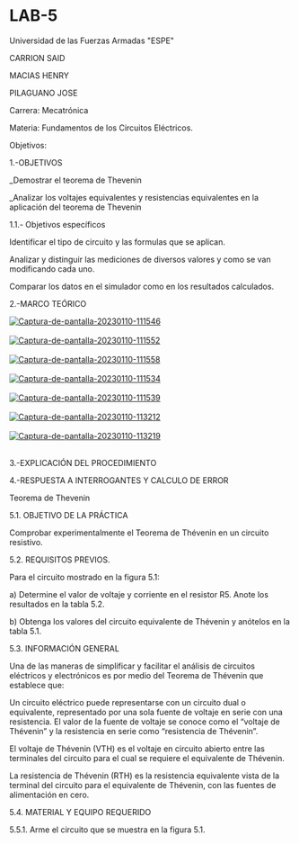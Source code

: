 # LAB-5

Universidad de las Fuerzas Armadas "ESPE"

CARRION SAID

MACIAS HENRY

PILAGUANO JOSE

Carrera: Mecatrónica

Materia: Fundamentos de los Circuitos Eléctricos.

Objetivos:

1.-OBJETIVOS

_Demostrar el teorema de Thevenin

_Analizar los voltajes equivalentes y resistencias equivalentes en la aplicación del teorema de Thevenin

1.1.- Objetivos específicos

Identificar el tipo de circuito y las formulas que se aplican.

Analizar y distinguir las mediciones de diversos valores y como se van modificando cada uno.

Comparar los datos en el simulador como en los resultados calculados.

2.-MARCO TEÓRICO

<a href="https://postimages.org/" target="_blank"><img src="https://i.postimg.cc/7Z76LcDr/Captura-de-pantalla-20230110-111546.png" alt="Captura-de-pantalla-20230110-111546"/></a><br/><br/>
<a href="https://postimages.org/" target="_blank"><img src="https://i.postimg.cc/ZqSqvcKB/Captura-de-pantalla-20230110-111552.png" alt="Captura-de-pantalla-20230110-111552"/></a><br/><br/>
<a href="https://postimages.org/" target="_blank"><img src="https://i.postimg.cc/QMJdQTH6/Captura-de-pantalla-20230110-111558.png" alt="Captura-de-pantalla-20230110-111558"/></a><br/><br/>
<a href="https://postimages.org/" target="_blank"><img src="https://i.postimg.cc/FFBsVmHQ/Captura-de-pantalla-20230110-111534.png" alt="Captura-de-pantalla-20230110-111534"/></a><br/><br/>
<a href="https://postimages.org/" target="_blank"><img src="https://i.postimg.cc/JhFMc5R5/Captura-de-pantalla-20230110-111539.png" alt="Captura-de-pantalla-20230110-111539"/></a><br/><br/>
<a href="https://postimages.org/" target="_blank"><img src="https://i.postimg.cc/PxhkdXz0/Captura-de-pantalla-20230110-113212.png" alt="Captura-de-pantalla-20230110-113212"/></a><br/><br/>
<a href="https://postimages.org/" target="_blank"><img src="https://i.postimg.cc/1tH1tkvX/Captura-de-pantalla-20230110-113219.png" alt="Captura-de-pantalla-20230110-113219"/></a><br/><br/>


3.-EXPLICACIÓN DEL PROCEDIMIENTO


4.-RESPUESTA A INTERROGANTES Y CALCULO DE ERROR

Teorema de Thevenin

5.1. OBJETIVO DE LA PRÁCTICA

Comprobar experimentalmente el Teorema de Thévenin en un circuito resistivo.

5.2. REQUISITOS PREVIOS.

Para el circuito mostrado en la figura 5.1:

a) Determine el valor de voltaje y corriente en el resistor R5. Anote los resultados en la tabla 5.2.

b) Obtenga los valores del circuito equivalente de Thévenin y anótelos en la tabla 5.1.

5.3. INFORMACIÓN GENERAL

Una de las maneras de simplificar y facilitar el análisis de circuitos eléctricos y electrónicos es por medio del Teorema de Thévenin que establece que:

Un circuito eléctrico puede representarse con un circuito dual o equivalente, representado por una sola fuente de voltaje en serie con una resistencia. El valor de la fuente de voltaje se conoce como el “voltaje de Thévenin” y la resistencia en serie como “resistencia de Thévenin”.

El voltaje de Thévenin (VTH) es el voltaje en circuito abierto entre las terminales del circuito para el cual se requiere el equivalente de Thévenin.

La resistencia de Thévenin (RTH) es la resistencia equivalente vista de la terminal del circuito para el equivalente de Thévenin, con las fuentes de alimentación en cero.

5.4. MATERIAL Y EQUIPO REQUERIDO


5.5.1. Arme el circuito que se muestra en la figura 5.1.





